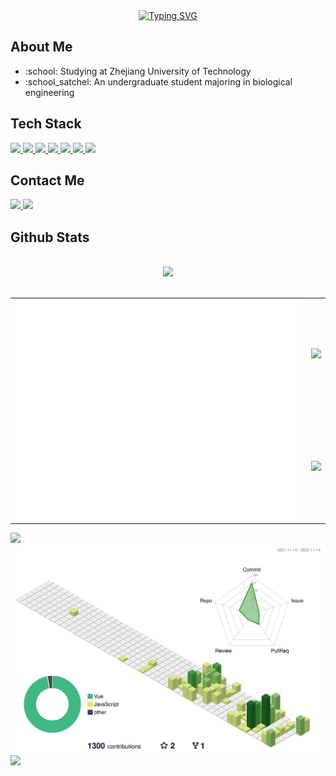 <div align="center">
    <a href="https://git.io/typing-svg"><img
            src="https://readme-typing-svg.herokuapp.com?font=Fira+Code&weight=600&pause=1000&center=true&vCenter=true&width=435&lines=%3C+Hello+world!+%2F%3E;4+%3D%3D%3D+2+*+2;A%E2%89%A100+T%E2%89%A110+G%E2%89%A101+C%E2%89%A111;Biology%26Informatics%3D%EF%BC%9F"
            alt="Typing SVG" /></a>
</div>

<h2>About Me</h2>
<ul>
    <li>:school: Studying at Zhejiang University of Technology</li>
    <li>:school_satchel: An undergraduate student majoring in biological engineering</li>
</ul>
<h2>Tech Stack</h2>
<div>
    <a href="https://developer.mozilla.org/en-US/docs/learn/JavaScript">
        <img src="https://img.shields.io/badge/-JavaScript-F7DF1E?style=flat-square&logo=JavaScript&logoColor=white" />
    </a>
    <a href="https://vuejs.org/">
        <img src="https://img.shields.io/badge/-VUEJS-4FC08D?style=flat-square&logo=Vue.js&logoColor=white" />
    </a>
    <a href="https://www.python.org/">
        <img src="https://img.shields.io/badge/-Python-3776AB?style=flat-square&logo=Python&logoColor=white" />
    </a>
    <a href="https://www.php.net/">
        <img src="https://img.shields.io/badge/-PHP-777BB4?style=flat-square&logo=PHP&logoColor=white" />
    </a>
    <a href="https://www.electronjs.org/">
        <img src="https://img.shields.io/badge/-Electron-47848F?style=flat-square&logo=Electron&logoColor=white" />
    </a>
    <a href="https://git-scm.com/">
        <img src="https://img.shields.io/badge/-Git-F05032?style=flat-square&logo=Git&logoColor=white" />
    </a>
    <a>
        <img src="https://img.shields.io/badge/-C++-00599C?style=flat-square&logo=C%2B%2B&logoColor=white" />
    </a>

</div>

<h2>Contact Me</h2>
<div>
    <a href="https://github.com/497363983">
        <img src="https://img.shields.io/badge/-GitHub-181717?style=flat-square&logo=GitHub&logoColor=white" />
    </a>
    <a href="https://gitlab.igem.org/sky1">
        <img src="https://img.shields.io/badge/-GitLab%20of%20iGEM-63ae72?style=flat-square&logo=GitLab&logoColor=white" />
    </a>
</div>
<h2>Github Stats</h2>
<br />
<div align="center">
    <picture>
        <source srcset="https://streak-stats.demolab.com?user=497363983&theme=dark"
            media="(prefers-color-scheme: dark)" />
        <source srcset="https://streak-stats.demolab.com?user=497363983&theme=default"
            media="(prefers-color-scheme: light), (prefers-color-scheme: no-preference)" />
        <img src="https://streak-stats.demolab.com?user=497363983&theme=default" />
    </picture>
</div>
<br />
<table>
    <tr>
        <td rowspan="2">
            <a align="left" href="https://metrics.lecoq.io/">
                <img src="/github-metrics.svg" />
            </a>
        </td>
        <td colspan="1">
            <picture>
                <source
                    srcset="https://github-readme-stats.vercel.app/api?username=497363983&show_icons=true&theme=dark&card_width=500&custom_title=GitHub%20Stats&hide_border=true&bg_color=0e1116"
                    media="(prefers-color-scheme: dark)" />
                <source
                    srcset="https://github-readme-stats.vercel.app/api?username=497363983&show_icons=true&card_width=500&custom_title=GitHub%20Stats&hide_border=true"
                    media="(prefers-color-scheme: light), (prefers-color-scheme: no-preference)" />
                <img
                    src="https://github-readme-stats.vercel.app/api?username=497363983&show_icons=true&card_width=500&custom_title=GitHub%20Stats&hide_border=true" />
            </picture>
        </td>
    </tr>
    <tr>
        <td colspan="1">
            <picture>
                <source
                    srcset="https://github-readme-stats.vercel.app/api/top-langs/?username=497363983&layout=compact&theme=dark&card_width=500&hide_border=true&bg_color=171b21"
                    media="(prefers-color-scheme: dark)" />
                <source
                    srcset="https://github-readme-stats.vercel.app/api/top-langs/?username=497363983&layout=compact&card_width=500&hide_border=true&bg_color=f6f8fa"
                    media="(prefers-color-scheme: light), (prefers-color-scheme: no-preference)" />
                <img
                    src="https://github-readme-stats.vercel.app/api/top-langs/?username=497363983&layout=compact&card_width=500&hide_border=true" />
            </picture>
        </td>
    </tr>
</table>
<picture>
    <source
        srcset="https://activity-graph.herokuapp.com/graph?username=497363983&theme=github-dark&custom_title=Contribution%20Graph"
        media="(prefers-color-scheme: dark)" />
    <source
        srcset="https://activity-graph.herokuapp.com/graph?username=497363983&theme=github-light&custom_title=Contribution%20Graph"
        media="(prefers-color-scheme: light), (prefers-color-scheme: no-preference)" />
    <img
        src="https://activity-graph.herokuapp.com/graph?username=497363983&theme=github&custom_title=Contribution%20Graph" />
</picture>
<picture>
    <source srcset="/profile-3d-contrib/profile-night-rainbow.svg" media="(prefers-color-scheme: dark)" />
    <source srcset="/profile-3d-contrib/profile-green.svg"
        media="(prefers-color-scheme: light), (prefers-color-scheme: no-preference)" />
    <img src="/profile-3d-contrib/profile-green.svg" />
</picture>
<div>
<img src="https://visitor-badge.glitch.me/badge?page_id=497363983" />
</div>
